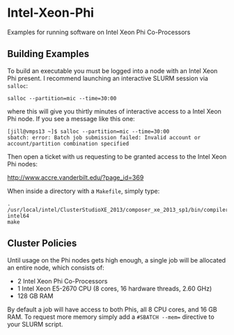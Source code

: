 # Intel-Xeon-Phi
Examples for running software on Intel Xeon Phi Co-Processors

## Building Examples
To build an executable you must be logged into a node with an Intel Xeon Phi present.
I recommend launching an interactive SLURM session via ```salloc```:

```shell
salloc --partition=mic --time=30:00
```

where this will give you thirtly minutes of interactive access to a Intel Xeon Phi node. If you
see a message like this one:

```shell
[jill@vmps13 ~]$ salloc --partition=mic --time=30:00
sbatch: error: Batch job submission failed: Invalid account or account/partition combination specified
```

Then open a ticket with us requesting to be granted access to the Intel Xeon Phi nodes:

http://www.accre.vanderbilt.edu/?page_id=369

When inside a directory with a ```Makefile```, simply type:

```shell
. /usr/local/intel/ClusterStudioXE_2013/composer_xe_2013_sp1/bin/compilervars.sh intel64
make
```

## Cluster Policies
Until usage on the Phi nodes gets high enough, a single job will be allocated an entire node,
which consists of:

- 2 Intel Xeon Phi Co-Processors
- 1 Intel Xeon E5-2670 CPU (8 cores, 16 hardware threads, 2.60 GHz)
- 128 GB RAM

By default a job will have access to both Phis, all 8 CPU cores, and 16 GB RAM. To request more
memory simply add a ```#SBATCH --mem=``` directive to your SLURM script.
